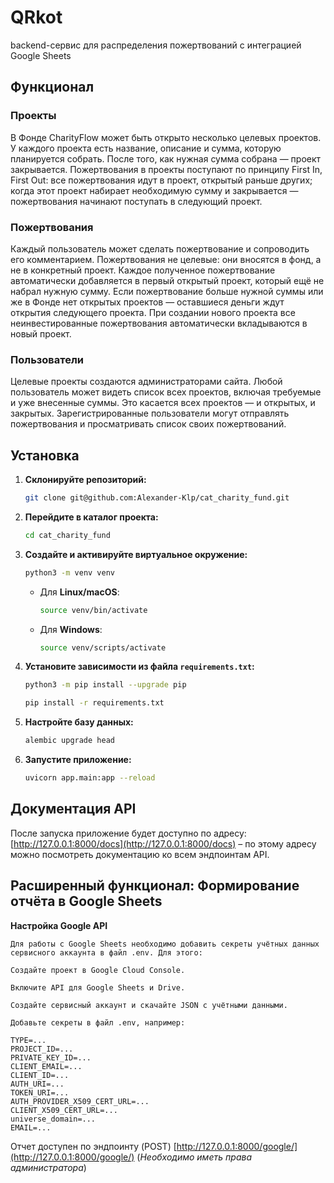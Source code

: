 # QRkot

backend-сервис для распределения пожертвований с интеграцией Google Sheets

## Функционал

### Проекты

В Фонде CharityFlow может быть открыто несколько целевых проектов. У каждого проекта есть название, описание и сумма, которую планируется собрать. После того, как нужная сумма собрана — проект закрывается.
Пожертвования в проекты поступают по принципу First In, First Out: все пожертвования идут в проект, открытый раньше других; когда этот проект набирает необходимую сумму и закрывается — пожертвования начинают поступать в следующий проект.
### Пожертвования

Каждый пользователь может сделать пожертвование и сопроводить его комментарием. Пожертвования не целевые: они вносятся в фонд, а не в конкретный проект. Каждое полученное пожертвование автоматически добавляется в первый открытый проект, который ещё не набрал нужную сумму. Если пожертвование больше нужной суммы или же в Фонде нет открытых проектов — оставшиеся деньги ждут открытия следующего проекта. При создании нового проекта все неинвестированные пожертвования автоматически вкладываются в новый проект.

### Пользователи

Целевые проекты создаются администраторами сайта. 
Любой пользователь может видеть список всех проектов, включая требуемые и уже внесенные суммы. Это касается всех проектов — и открытых, и закрытых.
Зарегистрированные пользователи могут отправлять пожертвования и просматривать список своих пожертвований.

## Установка

1. **Склонируйте репозиторий:**
    ```bash
    git clone git@github.com:Alexander-Klp/cat_charity_fund.git
    ```

2. **Перейдите в каталог проекта:**
    ```bash
    cd cat_charity_fund
    ```

3. **Создайте и активируйте виртуальное окружение:**
    ```bash
    python3 -m venv venv
    ```

   - Для **Linux/macOS**:
        ```bash
        source venv/bin/activate
        ```
   - Для **Windows**:
        ```bash
        source venv/scripts/activate
        ```

4. **Установите зависимости из файла `requirements.txt`:**
    ```bash
    python3 -m pip install --upgrade pip
    ```
    ```bash
    pip install -r requirements.txt
    ```

5. **Настройте базу данных:**
    ```bash
    alembic upgrade head
    ```

6. **Запустите приложение:**
    ```bash
    uvicorn app.main:app --reload
    ```

## Документация API

После запуска приложение будет доступно по адресу:
[http://127.0.0.1:8000/docs](http://127.0.0.1:8000/docs) – по этому адресу можно посмотреть документацию ко всем эндпоинтам API.

## Расширенный функционал: Формирование отчёта в Google Sheets

 **Настройка Google API**

    Для работы с Google Sheets необходимо добавить секреты учётных данных сервисного аккаунта в файл .env. Для этого:

    Создайте проект в Google Cloud Console.

    Включите API для Google Sheets и Drive.

    Создайте сервисный аккаунт и скачайте JSON с учётными данными.

    Добавьте секреты в файл .env, например:

    TYPE=...
    PROJECT_ID=...
    PRIVATE_KEY_ID=...
    CLIENT_EMAIL=...
    CLIENT_ID=...
    AUTH_URI=...
    TOKEN_URI=...
    AUTH_PROVIDER_X509_CERT_URL=...
    CLIENT_X509_CERT_URL=...
    universe_domain=...
    EMAIL=...

Отчет доступен по эндпоинту (POST) [http://127.0.0.1:8000/google/](http://127.0.0.1:8000/google/)
(*Необходимо иметь права администратора*)
